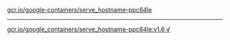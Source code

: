 [gcr.io/google-containers/serve_hostname-ppc64le](https://hub.docker.com/r/abcz/serve_hostname-ppc64le/tags/) 

----
[gcr.io/google_containers/serve_hostname-ppc64le:v1.6 √](https://hub.docker.com/r/abcz/serve_hostname-ppc64le/tags/)

